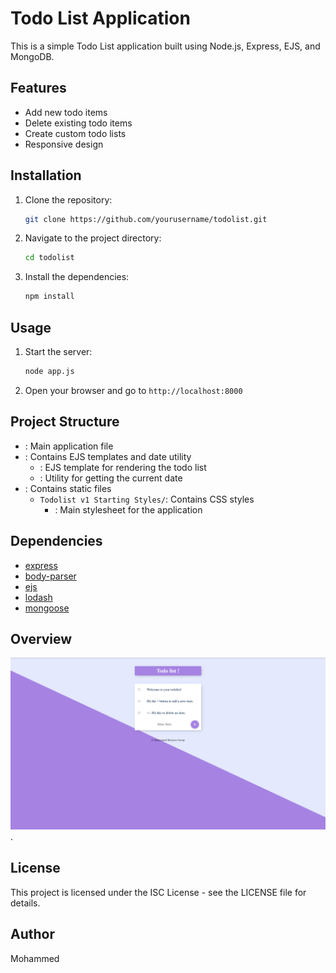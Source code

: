 # Todo List Application

This is a simple Todo List application built using Node.js, Express, EJS, and MongoDB.

## Features

- Add new todo items
- Delete existing todo items
- Create custom todo lists
- Responsive design

## Installation

1. Clone the repository:
   ```sh
   git clone https://github.com/yourusername/todolist.git
   ```
2. Navigate to the project directory:
   ```sh
   cd todolist
   ```
3. Install the dependencies:
   ```sh
   npm install
   ```

## Usage

1. Start the server:
   ```sh
   node app.js
   ```
2. Open your browser and go to `http://localhost:8000`

## Project Structure

- : Main application file
- : Contains EJS templates and date utility
  - : EJS template for rendering the todo list
  - : Utility for getting the current date
- : Contains static files
  - `Todolist v1 Starting Styles/`: Contains CSS styles
    - : Main stylesheet for the application

## Dependencies

- [express](https://www.npmjs.com/package/express)
- [body-parser](https://www.npmjs.com/package/body-parser)
- [ejs](https://www.npmjs.com/package/ejs)
- [lodash](https://www.npmjs.com/package/lodash)
- [mongoose](https://www.npmjs.com/package/mongoose)

## Overview

![Example Image 1](https://github.com/Mohammed-App-creater/todolist/blob/main/public/Todolist%20v1%20Starting%20Styles/Screenshot%202025-01-20%20223658.png?raw=true).

## License

This project is licensed under the ISC License - see the LICENSE file for details.

## Author

Mohammed
